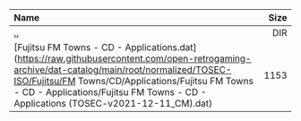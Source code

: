 |Name|Size|
|:---|---:|
|[..](../index.html)|DIR|
|[Fujitsu FM Towns - CD - Applications.dat](https://raw.githubusercontent.com/open-retrogaming-archive/dat-catalog/main/root/normalized/TOSEC-ISO/Fujitsu/FM Towns/CD/Applications/Fujitsu FM Towns - CD - Applications/Fujitsu FM Towns - CD - Applications (TOSEC-v2021-12-11_CM).dat)|1153|

